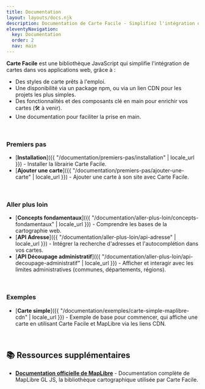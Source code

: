 ```yaml
---
title: Documentation
layout: layouts/docs.njk
description: Documentation de Carte Facile - Simplifiez l'intégration de cartes dans vos applications web.
eleventyNavigation:
  key: Documentation
  order: 2
  nav: main
---
```


**Carte Facile** est une bibliothèque JavaScript qui simplifie l'intégration de cartes dans vos applications web, grâce à :
- Des styles de carte prêts à l'emploi.
- Une disponibilité via un package npm, ou via un lien CDN pour les projets les plus simples.
- Des fonctionnalités et des composants clé en main pour enrichir vos cartes (🛠️ à venir).
- Une documentation pour faciliter la prise en main.

<br>

### Premiers pas

- [**Installation**]({{ "/documentation/premiers-pas/installation" | locale_url }}) - Installer la librairie Carte Facile.
- [**Ajouter une carte**]({{ "/documentation/premiers-pas/ajouter-une-carte" | locale_url }}) - Ajouter une carte à son site avec Carte Facile.
<!-- - [Alternatives]({{ "/documentation/premiers-pas/alternatives" | locale_url }}) - Utiliser Carte Facile avec Leaflet ou OpenLayers, plutôt que MapLibre. -->

<br>

### Aller plus loin

- [**Concepts fondamentaux**]({{ "/documentation/aller-plus-loin/concepts-fondamentaux" | locale_url }}) - Comprendre les bases de la cartographie web.
- [**API Adresse**]({{ "/documentation/aller-plus-loin/api-adresse" | locale_url }}) - Intégrer la recherche d'adresses et l'autocomplétion dans vos cartes.
- [**API Découpage administratif**]({{ "/documentation/aller-plus-loin/api-decoupage-administratif" | locale_url }}) - Afficher et interagir avec les limites administratives (communes, départements, régions).

<!-- ### Référence
- [Styles de carte](/documentation/api/mapstyle) - Documentation des styles disponibles
- [Composants](/documentation/api/composants) - Documentation des composants prêts à l'emploi
 -->
<br>

### Exemples
- [**Carte simple**]({{ "/documentation/exemples/carte-simple-maplibre-cdn" | locale_url }}) - Exemple de base pour commencer, qui affiche une carte en utilisant Carte Facile et MapLibre via les liens CDN.

<br>

## 📚 Ressources supplémentaires

- [**Documentation officielle de MapLibre**](https://maplibre.org/maplibre-gl-js/docs/) - Documentation complète de MapLibre GL JS, la bibliothèque cartographique utilisée par Carte Facile.